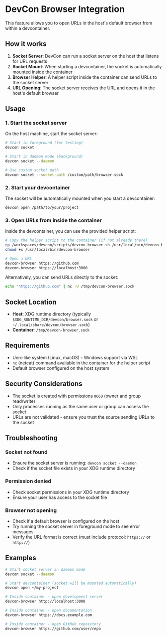 # DevCon Browser Integration

This feature allows you to open URLs in the host's default browser from within a devcontainer.

## How it works

1. **Socket Server**: DevCon can run a socket server on the host that listens for URL requests
2. **Socket Mount**: When starting a devcontainer, the socket is automatically mounted inside the container
3. **Browser Helper**: A helper script inside the container can send URLs to the socket server
4. **URL Opening**: The socket server receives the URL and opens it in the host's default browser

## Usage

### 1. Start the socket server

On the host machine, start the socket server:

```bash
# Start in foreground (for testing)
devcon socket

# Start in daemon mode (background)
devcon socket --daemon

# Use custom socket path
devcon socket --socket-path /custom/path/browser.sock
```

### 2. Start your devcontainer

The socket will be automatically mounted when you start a devcontainer:

```bash
devcon open /path/to/your/project
```

### 3. Open URLs from inside the container

Inside the devcontainer, you can use the provided helper script:

```bash
# Copy the helper script to the container (if not already there)
cp /workspaces/devcon/scripts/devcon-browser.sh /usr/local/bin/devcon-browser
chmod +x /usr/local/bin/devcon-browser

# Open a URL
devcon-browser https://github.com
devcon-browser https://localhost:3000
```

Alternatively, you can send URLs directly to the socket:

```bash
echo "https://github.com" | nc -U /tmp/devcon-browser.sock
```

## Socket Location

- **Host**: XDG runtime directory (typically `$XDG_RUNTIME_DIR/devcon/browser.sock` or `~/.local/share/devcon/browser.sock`)
- **Container**: `/tmp/devcon-browser.sock`

## Requirements

- Unix-like system (Linux, macOS) - Windows support via WSL
- `nc` (netcat) command available in the container for the helper script
- Default browser configured on the host system

## Security Considerations

- The socket is created with permissions `0660` (owner and group read/write)
- Only processes running as the same user or group can access the socket
- URLs are not validated - ensure you trust the source sending URLs to the socket

## Troubleshooting

### Socket not found
- Ensure the socket server is running: `devcon socket --daemon`
- Check if the socket file exists in your XDG runtime directory

### Permission denied
- Check socket permissions in your XDG runtime directory
- Ensure your user has access to the socket file

### Browser not opening
- Check if a default browser is configured on the host
- Try running the socket server in foreground mode to see error messages
- Verify the URL format is correct (must include protocol: `https://` or `http://`)

## Examples

```bash
# Start socket server in daemon mode
devcon socket --daemon

# Start devcontainer (socket will be mounted automatically)
devcon open ~/my-project

# Inside container - open development server
devcon-browser http://localhost:3000

# Inside container - open documentation
devcon-browser https://docs.example.com

# Inside container - open GitHub repository
devcon-browser https://github.com/user/repo
```
